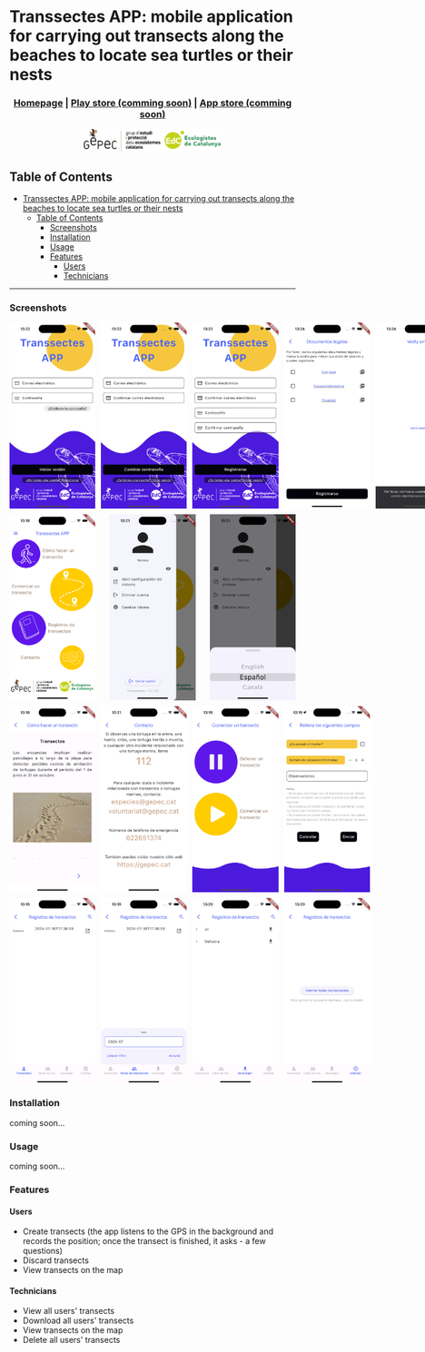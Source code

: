 
# Transsectes APP: mobile application for carrying out transects along the beaches to locate sea turtles or their nests

<div align="center">
<h3>

[Homepage](https://github.com/0xArnau/transsectes_app/tree/trunk) | [Play store (comming soon)](https://play.google.com/store/apps/developer?id=GEPEC-EdC) | [App store (comming soon)](https://apps.apple.com/us/developer/elisabeth-bofill-ventosa/id1697539680)

</h3>

<picture>
  <source media="(prefers-color-scheme: dark)" srcset="assets/imgs/logo/GEPEC_EdC_OFICIAL_blanc.png">
  <img alt="GePeE-EdC logo" src="assets/imgs/logo/GEPEC_EdC_OFICIAL.png" width="50%" height="50%">
</picture>
</div>


## Table of Contents

- [Transsectes APP: mobile application for carrying out transects along the beaches to locate sea turtles or their nests](#transsectes-app-mobile-application-for-carrying-out-transects-along-the-beaches-to-locate-sea-turtles-or-their-nests)
  - [Table of Contents](#table-of-contents)
    - [Screenshots](#screenshots)
    - [Installation](#installation)
    - [Usage](#usage)
    - [Features](#features)
      - [Users](#users)
      - [Technicians](#technicians)

---

### Screenshots

<div style="display: flex; justify-content: space-between; gap: 10px;">
  <img src="docs/readme/auth/auth.png" alt="Auth" style="width: 30%;">
  <img src="docs/readme/auth/auth_password.png" alt="Forgot password" style="width: 30%;">
  <img src="docs/readme/auth/auth_signup.png" alt="Sign up, part 1" style="width: 30%;">
  <img src="docs/readme/auth/auth_signup_pdf.png" alt="Sign up, part 2" style="width: 30%;">
  <img src="docs/readme/auth/auth_verify_email.png" alt="Sign up, part 3" style="width: 30%;">
</div>

<div style="display: flex; justify-content: space-between; gap: 10px; margin-top: 10px">
  <img src="docs/readme/home/home.png" alt="Home" style="width: 30%;">
  <img src="docs/readme/menu/menu.png" alt="Menu" style="width: 30%;">
  <img src="docs/readme/menu/menu_language.png" alt="Change language" style="width: 30%;">
</div>

<div style="display: flex; justify-content: space-between; gap: 10px; margin-top: 10px">
  <img src="docs/readme/howto/howto.png" alt="How to make a transect" style="width: 30%;">
  <img src="docs/readme/contact/contact.png" alt="Contact" style="width: 30%;">
  <img src="docs/readme/start_stop/startstop.png" alt="Start/Stop a transect" style="width: 30%;">
  <img src="docs/readme/start_stop/stop_transect.png" alt="Start/Stop a transect, send" style="width: 30%;">
</div>

<div style="display: flex; justify-content: space-between; gap: 10px; margin-top: 10px">
  <img src="docs/readme/transects/transect.png" alt="Transects (User)" style="width: 30%;">
  <img src="docs/readme/transects/transects_filter.png" alt="Transects (Technician)" style="width: 30%;">
  <img src="docs/readme/transects/transects_download.png" alt="Download transects" style="width: 30%;">
  <img src="docs/readme/transects/transects_remove.png" alt="Remove transects (Technician)" style="width: 30%;">
</div>

### Installation

coming soon...

### Usage

coming soon...

### Features

#### Users

- Create transects (the app listens to the GPS in the background and records the position; once the transect is finished, it asks - a few questions)
- Discard transects
- View transects on the map

#### Technicians

- View all users' transects
- Download all users' transects
- View transects on the map
- Delete all users' transects
